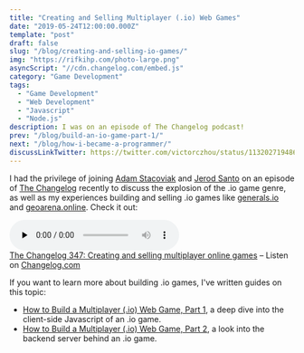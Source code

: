```yaml
---
title: "Creating and Selling Multiplayer (.io) Web Games"
date: "2019-05-24T12:00:00.000Z"
template: "post"
draft: false
slug: "/blog/creating-and-selling-io-games/"
img: "https://rifkihp.com/photo-large.png"
asyncScript: "//cdn.changelog.com/embed.js"
category: "Game Development"
tags:
  - "Game Development"
  - "Web Development"
  - "Javascript"
  - "Node.js"
description: I was on an episode of The Changelog podcast! 
prev: "/blog/build-an-io-game-part-1/"
next: "/blog/how-i-became-a-programmer/"
discussLinkTwitter: https://twitter.com/victorczhou/status/1132027194862182400
---
```


I had the privilege of joining [Adam Stacoviak](https://twitter.com/adamstac) and [Jerod Santo](https://twitter.com/jerodsanto) on an episode of [The Changelog](https://changelog.com/) recently to discuss the explosion of the .io game genre, as well as my experiences building and selling .io games like [generals.io](http://generals.io) and [geoarena.online](https://geoarena.online/). Check it out:

<div>
<audio data-theme="night" data-src="https://changelog.com/podcast/347/embed" src="https://cdn.changelog.com/uploads/podcast/347/the-changelog-347.mp3" preload="none" class="changelog-episode" controls></audio>
<figcaption><a href="https://changelog.com/podcast/347">The Changelog 347: Creating and selling multiplayer online games</a> – Listen on <a href="https://changelog.com/">Changelog.com</a></figcaption>
</div>

If you want to learn more about building .io games, I've written guides on this topic:

- [How to Build a Multiplayer (.io) Web Game, Part 1](/blog/build-an-io-game-part-1/), a deep dive into the client-side Javascript of an .io game.
- [How to Build a Multiplayer (.io) Web Game, Part 2](/blog/build-an-io-game-part-2/), a look into the backend server behind an .io game.

